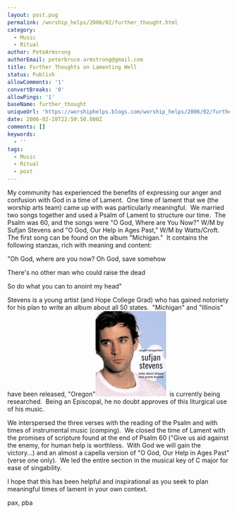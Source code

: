```yaml
---
layout: post.pug
permalink: /worship_helps/2006/02/further_thought.html 
category:
  - Music
  - Ritual
author: PeteArmsrong
authorEmail: peterbruce.armstrong@gmail.com
title: Further Thoughts on Lamenting Well
status: Publish
allowComments: '1'
convertBreaks: '0'
allowPings: '1'
baseName: further_thought
uniqueUrl: 'https://worshiphelps.blogs.com/worship_helps/2006/02/further_thought.html '
date: 2006-02-28T22:50:50.000Z
comments: []
keywords:
  - ''
tags:
  - Music
  - Ritual
  - post
---
```

My community has experienced the benefits of expressing our anger and confusion with God in a time of Lament.  One time of lament that we (the worship arts team) came up with was particularly meaningful.  We married two songs together and used a Psalm of Lament to structure our time.  The Psalm was 60, and the songs were "O God, Where are You Now?" W/M by Sufjan Stevens and "O God, Our Help in Ages Past," W/M by Watts/Croft.  The first song can be found on the album "Michigan."  It contains the following stanzas, rich with meaning and content:

"Oh God, where are you now? Oh God, save somehow

There's no other man who could raise the dead

So do what you can to anoint my head"

Stevens is a young artist (and Hope College Grad) who has gained notoriety for his plan to write an album about all 50 states.  "Michigan" and "Illinois" have been released, "Oregon"[![Sufjan](/img/sufjan.jpg "Sufjan")](http://worshiphelps.blogs.com/.shared/image.html?/photos/uncategorized/sufjan.jpg)  is currently being researched.  Being an Episcopal, he no doubt approves of this liturgical use of his music.

We interspersed the three verses with the reading of the Psalm and with times of instrumental music (comping).  We closed the time of Lament with the promises of scripture found at the end of Psalm 60 ("Give us aid against the enemy, for human help is worthless.  With God we will gain the victory...) and an almost a capella version of "O God, Our Help in Ages Past" (verse one only).  We led the entire section in the musical key of C major for ease of singability.

I hope that this has been helpful and inspirational as you seek to plan meaningful times of lament in your own context.

pax, pba